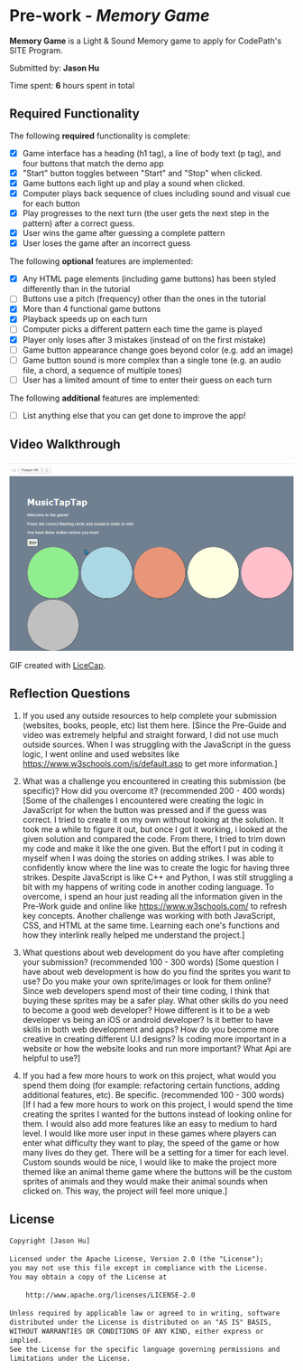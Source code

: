 # Pre-work - *Memory Game*

**Memory Game** is a Light & Sound Memory game to apply for CodePath's SITE Program. 

Submitted by: **Jason Hu**

Time spent: **6** hours spent in total

## Required Functionality

The following **required** functionality is complete:

* [x] Game interface has a heading (h1 tag), a line of body text (p tag), and four buttons that match the demo app
* [x] "Start" button toggles between "Start" and "Stop" when clicked. 
* [x] Game buttons each light up and play a sound when clicked. 
* [x] Computer plays back sequence of clues including sound and visual cue for each button
* [x] Play progresses to the next turn (the user gets the next step in the pattern) after a correct guess. 
* [x] User wins the game after guessing a complete pattern
* [x] User loses the game after an incorrect guess

The following **optional** features are implemented:

* [x] Any HTML page elements (including game buttons) has been styled differently than in the tutorial
* [ ] Buttons use a pitch (frequency) other than the ones in the tutorial
* [x] More than 4 functional game buttons
* [x] Playback speeds up on each turn
* [ ] Computer picks a different pattern each time the game is played
* [x] Player only loses after 3 mistakes (instead of on the first mistake)
* [ ] Game button appearance change goes beyond color (e.g. add an image)
* [ ] Game button sound is more complex than a single tone (e.g. an audio file, a chord, a sequence of multiple tones)
* [ ] User has a limited amount of time to enter their guess on each turn

The following **additional** features are implemented:

- [ ] List anything else that you can get done to improve the app!

## Video Walkthrough

<img src='https://github.com/Jhu730/music_game_glitch/blob/main/demo_soundGame.gif' title='Video Walkthrough' width='' alt='Video Walkthrough' />

GIF created with [LiceCap](http://www.cockos.com/licecap/).

## Reflection Questions
1. If you used any outside resources to help complete your submission (websites, books, people, etc) list them here. 
[Since the Pre-Guide and video was extremely helpful and straight forward, I did not use much outside sources. When I was struggling with the JavaScript in the guess logic, I went online and used websites like https://www.w3schools.com/js/default.asp to get more information.] 

2. What was a challenge you encountered in creating this submission (be specific)? How did you overcome it? (recommended 200 - 400 words) 
[Some of the challenges I encountered were creating the logic in JavaScript for when the button was pressed and if the guess was correct. I tried to create it on my own without looking at the solution. It took me a while to figure it out, but once I got it working, i looked at the given solution and compared the code. From there, I tried to trim down my code and make it like the one given. But the effort I put in coding it myself when I was doing the stories on adding strikes. I was able to confidently know where the line was to create the logic for having three strikes. Despite JavaScript is like C++ and Python, I was still struggling a bit with my happens of writing code in another coding language. To overcome, i spend an hour just reading all the information given in the Pre-Work guide and online like https://www.w3schools.com/ to refresh key concepts. Another challenge was working with both JavaScript, CSS, and HTML at the same time. Learning each one's functions and how they interlink really helped me understand the project.] 

3. What questions about web development do you have after completing your submission? (recommended 100 - 300 words) 
[Some question I have about web development is how do you find the sprites you want to use? Do you make your own sprite/images or look for them online? Since web developers spend most of their time coding, I think that buying these sprites may be a safer play. What other skills do you need to become a good web developer? Howe different is it to be a web developer vs being an iOS or android developer? Is it better to have skills in both web development and apps? How do you become more creative in creating different U.I designs? Is coding more important in a website or how the website looks and run more important? What Api are helpful to use?] 

4. If you had a few more hours to work on this project, what would you spend them doing (for example: refactoring certain functions, adding additional features, etc). Be specific. (recommended 100 - 300 words) 
[If I had a few more hours to work on this project, I would spend the time creating the sprites I wanted for the buttons instead of looking online for them. I would also add more features like an easy to medium to hard level. I would like more user input in these games where players can enter what difficulty they want to play, the speed of the game or how many lives do they get. There will be a setting for a timer for each level. Custom sounds would be nice, I would like to make the project more themed like an animal theme game where the buttons will be the custom sprites of animals and they would make their animal sounds when clicked on. This way, the project will feel more unique.] 



## License

    Copyright [Jason Hu]

    Licensed under the Apache License, Version 2.0 (the "License");
    you may not use this file except in compliance with the License.
    You may obtain a copy of the License at

        http://www.apache.org/licenses/LICENSE-2.0

    Unless required by applicable law or agreed to in writing, software
    distributed under the License is distributed on an "AS IS" BASIS,
    WITHOUT WARRANTIES OR CONDITIONS OF ANY KIND, either express or implied.
    See the License for the specific language governing permissions and
    limitations under the License.
